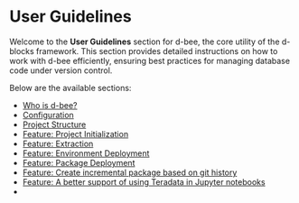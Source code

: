 # User Guidelines

Welcome to the **User Guidelines** section for d-bee, the core utility of the d-blocks framework. This section provides detailed instructions on how to work with d-bee efficiently, ensuring best practices for managing database code under version control.

Below are the available sections:

- [Who is d-bee?](./user_guidelines/who_is_d_bee.md)
- [Configuration](./user_guidelines/configuration.md)
- [Project Structure](./user_guidelines/project_structure.md)
- [Feature: Project Initialization](./user_guidelines/project_init.md)
- [Feature: Extraction](./user_guidelines/extract.md)
- [Feature: Environment Deployment](./user_guidelines/env_deploy.md)
- [Feature: Package Deployment](./user_guidelines/pkg_deploy.md)
- [Feature: Create incremental package based on git history](./user_guidelines/pkg_from_diff.md)
- [Feature: A better support of using Teradata in Jupyter notebooks](./user_guidelines/jupyter_notebooks.md)
- 